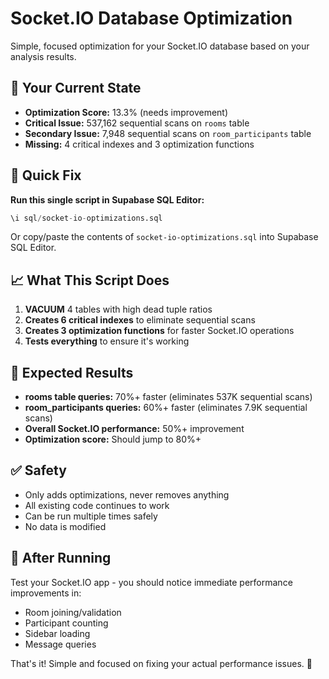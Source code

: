 # Socket.IO Database Optimization

Simple, focused optimization for your Socket.IO database based on your analysis results.

## 🎯 Your Current State
- **Optimization Score:** 13.3% (needs improvement)
- **Critical Issue:** 537,162 sequential scans on `rooms` table
- **Secondary Issue:** 7,948 sequential scans on `room_participants` table
- **Missing:** 4 critical indexes and 3 optimization functions

## 🚀 Quick Fix

**Run this single script in Supabase SQL Editor:**

```sql
\i sql/socket-io-optimizations.sql
```

Or copy/paste the contents of `socket-io-optimizations.sql` into Supabase SQL Editor.

## 📈 What This Script Does

1. **VACUUM** 4 tables with high dead tuple ratios
2. **Creates 6 critical indexes** to eliminate sequential scans
3. **Creates 3 optimization functions** for faster Socket.IO operations
4. **Tests everything** to ensure it's working

## 🎯 Expected Results

- **rooms table queries:** 70%+ faster (eliminates 537K sequential scans)
- **room_participants queries:** 60%+ faster (eliminates 7.9K sequential scans)
- **Overall Socket.IO performance:** 50%+ improvement
- **Optimization score:** Should jump to 80%+

## ✅ Safety

- Only adds optimizations, never removes anything
- All existing code continues to work
- Can be run multiple times safely
- No data is modified

## 🧪 After Running

Test your Socket.IO app - you should notice immediate performance improvements in:
- Room joining/validation
- Participant counting
- Sidebar loading
- Message queries

That's it! Simple and focused on fixing your actual performance issues. 🚀